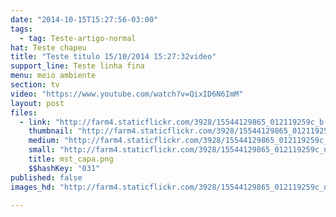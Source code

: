 ```yaml
---
date: "2014-10-15T15:27:56-03:00"
tags:
  - tag: Teste-artigo-normal
hat: Teste chapeu
title: "Teste titulo 15/10/2014 15:27:32video"
support_line: Teste linha fina
menu: meio ambiente
section: tv
video: "https://www.youtube.com/watch?v=QixID6N6ImM"
layout: post
files:
  - link: "http://farm4.staticflickr.com/3928/15544129865_012119259c_b.jpg"
    thumbnail: "http://farm4.staticflickr.com/3928/15544129865_012119259c_t.jpg"
    medium: "http://farm4.staticflickr.com/3928/15544129865_012119259c_z.jpg"
    small: "http://farm4.staticflickr.com/3928/15544129865_012119259c_n.jpg"
    title: mst_capa.png
    $$hashKey: "031"
published: false
images_hd: "http://farm4.staticflickr.com/3928/15544129865_012119259c_n.jpg"

---
```

